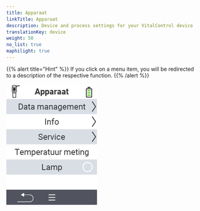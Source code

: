 ```yaml
---
title: Apparaat
linkTitle: Apparaat
description: Device and process settings for your VitalControl device
translationKey: device
weight: 50
no_list: true
maphilight: true
---
```

{{% alert title="Hint" %}}
If you click on a menu item, you will be redirected to a description of the respective function.
{{% /alert %}}

<img src="images/menu.png" alt="VitalControl Device" title="Device" usemap="#workmap" class="maphilight" />

<map name="workmap">
  <area shape="rect" coords="2,40,238,80" alt="Data management" title="Run data backups, export your data and reset the device&#10;Mouse click: open documentation" href="/nl/docs/device/data-management/">
  <area shape="rect" coords="2,80,238,120" alt="Info" title="View important software and hardware information&#10;Mouse click: open documentation" href="/nl/docs/device/info/">
  <area shape="rect" coords="2,120,238,160" alt="Service" title="Check your device drivers, update your firmware and perform a range test&#10;Mouse click: open documentation" href="/nl/docs/device/service/">
  <area shape="rect" coords="2,160,238,200" alt="Temperatuur meting" title="Test your device’s temperature measurement&#10;Mouse click: open documentation" href="/nl/docs/device/temperature-measurement/">
  <area shape="rect" coords="2,200,238,240" alt="Lamp" title="Turn the light on your VitalControl device on or off&#10;Mouse click: open documentation" href="/nl/docs/device/flashlight/">

  <area shape="rect" coords="2,282,97,318" alt="Back" title="Jump back one level" href="/nl/docs/menu/mainmenu/">
</map>
